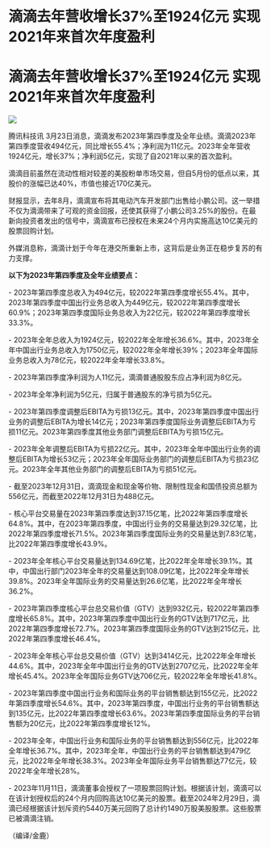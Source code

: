 # 滴滴去年营收增长37%至1924亿元 实现2021年来首次年度盈利

# 滴滴去年营收增长37%至1924亿元 实现2021年来首次年度盈利

![](https://inews.gtimg.com/news_bt/O5-HlbEpHaop7TjctUCll3soCSypPyOGt__ns-I0IbIeAAA/1000)

腾讯科技讯
3月23日消息，滴滴发布2023年第四季度及全年业绩。滴滴2023年第四季度营收494亿元，同比增长55.4%；净利润为11亿元。2023年全年营收1924亿元，增长37%；净利润5亿元，实现了自2021年以来的首次盈利。

滴滴目前虽然在流动性相对较差的美股粉单市场交易，但自5月份的低点以来，其股价的涨幅已达40%，市值也接近170亿美元。

财报显示，去年8月，滴滴宣布将其电动汽车开发部门出售给小鹏公司。这一举措不仅为滴滴带来了可观的资金回报，还使其获得了小鹏公司3.25%的股份。在最新向投资者发出的信号中，滴滴宣布已授权在未来24个月内实施高达10亿美元的股票回购计划。

外媒消息称，滴滴计划于今年在港交所重新上市，这背后是业务正在稳步复苏的有力支撑。

**以下为2023年第四季度及全年业绩要点：**

\-
2023年第四季度总收入为494亿元，较2022年第四季度增长55.4%。其中，2023年第四季度中国出行业务总收入为449亿元，较2022年第四季度增长60.9%；2023年第四季度国际业务总收入为22亿元，较2022年第四季度增长33.3%。

\-
2023年全年总收入为1924亿元，较2022年全年增长36.6%。其中，2023年全年中国出行业务总收入为1750亿元，较2022年全年增长39%；2023年全年国际业务总收入为78亿元，较2022年全年增长33.8%。

\- 2023年第四季度净利润为人11亿元，滴滴普通股股东应占净利润为8亿元。

\- 2023年全年净利润为5亿元，归属于普通股东的净亏损为5亿元。

\-
2023年第四季度调整后EBITA为亏损13亿元。其中，2023年第四季度中国出行业务的调整后EBITA为增长14亿元；2023年第四季度国际业务调整后EBITA为亏损11亿元。2023年第四季度其他业务部门调整后EBITA为亏损15亿元。

\-
2023年全年调整后EBITA为亏损22亿元。其中，2023年全年中国出行业务的调整后EBITA为增长53亿元；2023年全年国际业务部门的调整后EBITA为亏损23亿元。2023年全年其他业务部门的调整后EBITA为亏损51亿元。

\- 截至2023年12月31日，滴滴现金和现金等价物、限制性现金和国债投资总额为556亿元，而截至2022年12月31日为488亿元。

\-
核心平台交易量在2023年第四季度达到37.15亿笔，比2022年第四季度增长64.8%。其中，在2023年第四季度，中国出行业务的交易量达到29.32亿笔，比2022年第四季度增长71.5%。2023年第四季度国际业务的交易量达到7.83亿笔，比2022年第四季度增长43.9%。

\-
2023年全年核心平台交易量达到134.69亿笔，比2022年全年增长39.1%。其中，中国出行部门2023年全年的交易量达到108.09亿笔，比2022年全年增长39.8%。2023年全年国际业务的交易量达到26.6亿笔，比2022年全年增长36.2%。

\-
2023年第四季度核心平台总交易价值（GTV）达到932亿元，较2022年第四季度增长65.8%。其中，2023年第四季度中国出行业务的GTV达到717亿元，比2022年第四季度增长72.7%。2023年第四季度国际业务的GTV达到215亿元，比2022年第四季度增长46.4%。

\-
2023年全年核心平台总交易价值（GTV）达到3414亿元，比2022年全年增长44.6%。其中，2023年全年中国出行业务的GTV达到2707亿元，比2022年全年增长45.4%。2023年全年国际业务GTV达706亿元，较2022年全年增长41.8%。

\-
2023年第四季度中国出行业务和国际业务的平台销售额达到155亿元，比2022年第四季度增长54.6%。其中，2023年第四季度，中国出行业务的平台销售额达到135亿元，比2022年第四季度增长63.6%。2023年第四季度国际业务的平台销售额为20亿元，比2022年第四季度增长12%。

\-
2023年全年，中国出行业务和国际业务的平台销售额达到556亿元，比2022年全年增长36.7%。其中，2023年全年，中国出行业务的平台销售额达到479亿元，比2022年全年增长38.3%。2023年全年国际业务平台销售额达77亿元，较2022年全年增长28%。

\-
2023年11月11日，滴滴董事会授权了一项股票回购计划。根据该计划，滴滴可以在该计划授权后的24个月内回购高达10亿美元的股票。截至2024年2月29日，滴滴已经根据该计划斥资约5440万美元回购了总计约1490万股美股股票。这些股票已被滴滴注销。

（编译/金鹿）


